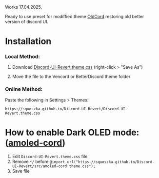Works 17.04.2025.

Ready to use preset for modiffied theme [OldCord](https://github.com/milbits/oldcord) restoring old better version of discord UI.

# Installation

### Local Method:

1. Download [Discord-UI-Revert.theme.css](https://github.com/Squoszka/Discord-UI-Revert/raw/refs/heads/main/Discord-UI-Revert.theme.css) (right-click > "Save As")

2. Move the file to the Vencord or BetterDiscord theme folder

### Online Method:
Paste the following in Settings > Themes:

```https://squoszka.github.io/Discord-UI-Revert/Discord-UI-Revert.theme.css```

# How to enable Dark OLED mode: ([amoled-cord](https://github.com/LuckFire/amoled-cord))
1. Edit ```Discord-UI-Revert.theme.css``` file
2. Remove ```*/``` before ```@import url("https://squoszka.github.io/Discord-UI-Revert/src/amoled-cord.theme.css");```
3. Save file

